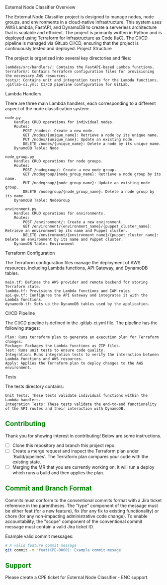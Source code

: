 External Node Classifier
Overview

The External Node Classifier project is designed to manage nodes, node groups, and environments in a cloud-native infrastructure. This system uses AWS Lambda, FastAPI, and DynamoDB to create a serverless architecture that is scalable and efficient. The project is primarily written in Python and is deployed using Terraform for Infrastructure as Code (IaC). The CI/CD pipeline is managed via GitLab CI/CD, ensuring that the project is continuously tested and deployed.
Project Structure

The project is organized into several key directories and files:

    lambdas/src/handlers/: Contains the FastAPI-based Lambda functions.
    terraform/: Contains Terraform configuration files for provisioning the necessary AWS resources.
    tests/: Contains unit and integration tests for the Lambda functions.
    .gitlab-ci.yml: CI/CD pipeline configuration for GitLab.

Lambda Handlers

There are three main Lambda handlers, each corresponding to a different aspect of the node classification system:

    node.py
        Handles CRUD operations for individual nodes.
        Routes:
            POST /nodes/: Create a new node.
            GET /nodes/{unique_name}: Retrieve a node by its unique name.
            PUT /nodes/{unique_name}: Update an existing node.
            DELETE /nodes/{unique_name}: Delete a node by its unique name.
        DynamoDB Table: Node

    node_group.py
        Handles CRUD operations for node groups.
        Routes:
            POST /nodegroup/: Create a new node group.
            GET /nodegroup/{node_group_name}: Retrieve a node group by its name.
            PUT /nodegroup/{node_group_name}: Update an existing node group.
            DELETE /nodegroup/{node_group_name}: Delete a node group by its name.
        DynamoDB Table: NodeGroup

    environment.py
        Handles CRUD operations for environments.
        Routes:
            POST /environment/: Create a new environment.
            GET /environment/{environment_name}/{puppet_cluster_name}: Retrieve an environment by its name and Puppet cluster.
            DELETE /environment/{environment_name}/{puppet_cluster_name}: Delete an environment by its name and Puppet cluster.
        DynamoDB Table: Environment

Terraform Configuration

The Terraform configuration files manage the deployment of AWS resources, including Lambda functions, API Gateway, and DynamoDB tables.

    main.tf: Defines the AWS provider and remote backend for storing Terraform state.
    lambda.tf: Provisions the Lambda functions and IAM roles.
    api-gw.tf: Configures the API Gateway and integrates it with the Lambda functions.
    dynamodb.tf: Sets up the DynamoDB tables used by the application.

CI/CD Pipeline

The CI/CD pipeline is defined in the .gitlab-ci.yml file. The pipeline has the following stages:

    Plan: Runs terraform plan to generate an execution plan for Terraform changes.
    Package: Packages the Lambda functions as ZIP files.
    Test: Runs unit tests to ensure code quality.
    Integration: Runs integration tests to verify the interaction between Lambda functions and AWS resources.
    Apply: Applies the Terraform plan to deploy changes to the AWS environment.

Tests

The tests directory contains:

    Unit Tests: These tests validate individual functions within the Lambda handlers.
    Integration Tests: These tests validate the end-to-end functionality of the API routes and their interaction with DynamoDB.

## <span style="color:green"> Contributing

Thank you for showing interest in contributing! Below are some instructions.

- [ ] Clone this repository and branch this project repo.
- [ ] Create a merge request and inspect the Terraform plan under 'Build/pipelines'. The Terraform plan compares your code with the existing state.
- [ ] Merging the MR that you are currently working on, it will run a deploy which runs a build and then applies the plan.

## <span style="color:green"> Commit and Branch Format
Commits must conform to the conventional commits format with a Jira ticket reference in the parentheses. The "type" component of the message must be either feat (for a new feature), fix (for any fix to existing functionality) or chore (for any non-impacting administrative code change). To enable accountability, the "scope" component of the conventional commit message must contain a valid Jira ticket ID.

Example valid commit messages:
```bash
# A valid feature commit message
git commit -m 'feat(CPE-0000): Example commit mesage'
```

## <span style="color:green"> Support
Please create a CPE ticket for External Node Classifier - ENC support.